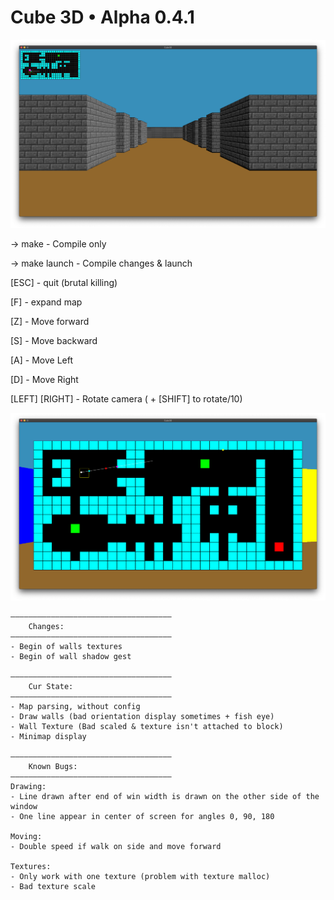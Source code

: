 # Cube 3D • Alpha 0.4.1

![Cube3D Screenshot](/images/textured.png)

-> make - Compile only

-> make launch - Compile changes & launch


[ESC] - quit (brutal killing)

[F] - expand map

[Z] - Move forward

[S] - Move backward

[A] - Move Left

[D] - Move Right

[LEFT] [RIGHT] - Rotate camera ( + [SHIFT] to rotate/10)

![Cube3D Minimap expanded](/images/screen2.png)


	————————————————————————————————————
		Changes:
	————————————————————————————————————
	- Begin of walls textures
	- Begin of wall shadow gest

    ————————————————————————————————————
		Cur State:
	————————————————————————————————————
	- Map parsing, without config
	- Draw walls (bad orientation display sometimes + fish eye)
	- Wall Texture (Bad scaled & texture isn't attached to block)
	- Minimap display
	
	————————————————————————————————————
    	Known Bugs:
	————————————————————————————————————
	Drawing: 
	- Line drawn after end of win width is drawn on the other side of the window
	- One line appear in center of screen for angles 0, 90, 180
	
	Moving:
	- Double speed if walk on side and move forward

	Textures:
	- Only work with one texture (problem with texture malloc)
	- Bad texture scale
